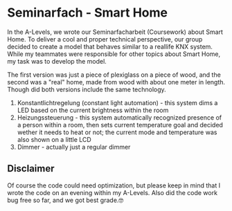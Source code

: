 # Seminarfach - Smart Home

In the A-Levels, we wrote our Seminarfacharbeit (Coursework) about Smart Home. To deliver a cool and proper technical perspective, our group decided to create a model that behaves similar to a reallife KNX system.
While my teammates were responsible for other topics about Smart Home, my task was to develop the model.

The first version was just a piece of plexiglass on a piece of wood, and the second was a "real" home, made from wood with about one meter in length. Though did both versions include the same technology.

1. Konstantlichtregelung (constant light automation) - this system dims a LED based on the current brightness within the room
2. Heizungssteuerung - this system automatically recognized presence of a person within a room, then sets current temperature goal and decided wether it needs to heat or not; the current mode and temperature was also shown on a little LCD
3. Dimmer - actually just a regular dimmer

## Disclaimer

Of course the code could need optimization, but please keep in mind that I wrote the code on an evening within my A-Levels.
Also did the code work bug free so far, and we got best grade.🤓
